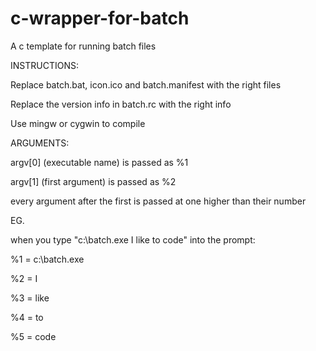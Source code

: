 # c-wrapper-for-batch
A c template for running batch files

INSTRUCTIONS: 

Replace batch.bat, icon.ico and batch.manifest with the right files

Replace the version info in batch.rc with the right info

Use mingw or cygwin to compile


ARGUMENTS:

argv[0] (executable name) is passed as %1

argv[1] (first argument) is passed as %2

every argument after the first is passed at one higher than their number


EG.

when you type "c:\batch.exe I like to code" into the prompt:

%1 = c:\batch.exe

%2 = I

%3 = like

%4 = to

%5 = code
